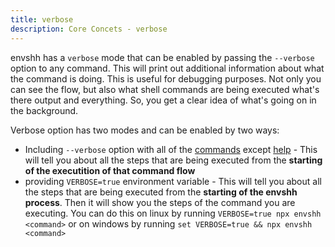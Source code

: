```yaml
---
title: verbose
description: Core Concets - verbose
---
```


envshh has a `verbose` mode that can be enabled by passing the `--verbose` option to any command. This will print out additional information about what the command is doing. This is useful for debugging purposes. Not only you can see the flow, but also what shell commands are being executed what's there output and everything. So, you get a clear idea of what's going on in the background.

Verbose option has two modes and can be enabled by two ways:

- Including `--verbose` option with all of the [commands](/commands) except [help](/core-concepts/help) - This will tell you about all the steps that are being executed from the **starting of the executition of that command flow**
- providing `VERBOSE=true` environment variable - This will tell you about all the steps that are being executed from the **starting of the envshh process**. Then it will show you the steps of the command you are executing. You can do this on linux by running `VERBOSE=true npx envshh <command>` or on windows by running `set VERBOSE=true && npx envshh <command>`

